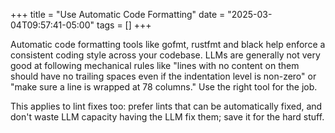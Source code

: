 +++
title = "Use Automatic Code Formatting"
date = "2025-03-04T09:57:41-05:00"
tags = []
+++

Automatic code formatting tools like gofmt, rustfmt and black help enforce a
consistent coding style across your codebase.  LLMs are generally not very
good at following mechanical rules like "lines with no content on them should
have no trailing spaces even if the indentation level is non-zero" or "make
sure a line is wrapped at 78 columns."  Use the right tool for the job.

This applies to lint fixes too: prefer lints that can be automatically fixed,
and don't waste LLM capacity having the LLM fix them; save it for the hard stuff.
